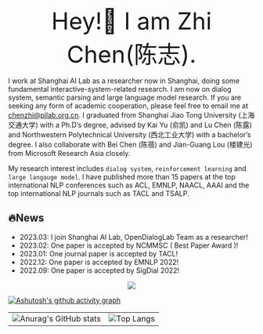 <div align='center' ><font size='30'>Hey!👋 I am Zhi Chen(陈志).</font></div>

I work at Shanghai AI Lab as a researcher now in Shanghai, doing some fundamental interactive-system-related research. I am now on dialog system, semantic parsing and large language model research. If you are seeking any form of academic cooperation, please feel free to email me at chenzhi@pjlab.org.cn. I graduated from Shanghai Jiao Tong University (上海交通大学) with a Ph.D’s degree, advised by Kai Yu (俞凯) and Lu Chen (陈露) and Northwestern Polytechnical University (西北工业大学) with a bachelor’s degree. I also collaborate with Bei Chen (陈蓓) and Jian-Guang Lou (楼建光) from Microsoft Research Asia closely.

My research interest includes `dialog system`, `reinforcement learning` and `large langauge model`. I have published more than 15 papers at the top international NLP conferences such as ACL, EMNLP, NAACL, AAAI and the top international NLP journals such as TACL and TSALP.

<!-- ![Top Langs](https://github-readme-stats.vercel.app/api/top-langs/?username=wowcz&layout=compact) -->

## 🔥News
* 2023.03: I join Shanghai AI Lab, OpenDialogLab Team as a researcher!
* 2023.02: One paper is accepted by NCMMSC ( Best Paper Award )!
* 2023.01: One journal paper is accepted by TACL!
* 2022.12: One paper is accepted by EMNLP 2022!
* 2022.09: One paper is accepted by SigDial 2022!

<div align="center"> <img src="https://github-profile-trophy.vercel.app/?username=wowcz&theme=gruvbox&rank=SSS,SS,S,AAA,AA,A,B,C" /> </div>

[![Ashutosh's github activity graph](https://github-readme-activity-graph.vercel.app/graph?username=wowcz&theme=github-compact)](https://github.com/ashutosh00710/github-readme-activity-graph)

| | |
 :-: | :-:
![Anurag's GitHub stats](https://github-readme-stats.vercel.app/api?username=wowcz&show_icons=true&theme=radical&line_height=40)|![Top Langs](https://github-readme-stats.vercel.app/api/top-langs/?username=wowcz&theme=radical&&line_height=30)

